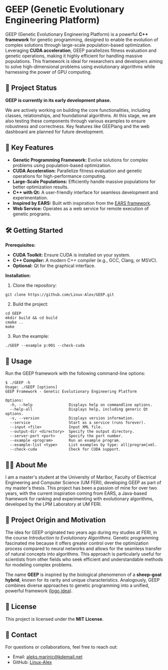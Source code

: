 # GEEP (Genetic Evolutionary Engineering Platform)

GEEP (Genetic Evolutionary Engineering Platform) is a powerful **C++ framework** for genetic programming, designed to enable the evolution of complex solutions through large-scale population-based optimization. Leveraging **CUDA acceleration**, GEEP parallelizes fitness evaluation and genetic operations, making it highly efficient for handling massive populations. This framework is ideal for researchers and developers aiming to solve high-dimensional problems using evolutionary algorithms while harnessing the power of GPU computing.

## 🚧 Project Status
**GEEP is currently in its early development phase.**

We are actively working on building the core functionalities, including classes, relationships, and foundational algorithms. At this stage, we are also testing these components through various examples to ensure robustness and correctness. Key features like GEEPlang and the web dashboard are planned for future development.

## 🚀 Key Features

- **Genetic Programming Framework:** Evolve solutions for complex problems using population-based optimization.
- **CUDA Acceleration:** Parallelize fitness evaluation and genetic operations for high-performance computing.
- **Large-Scale Populations:** Efficiently handle massive populations for better optimization results.
- **C++ with Qt:** A user-friendly interface for seamless development and experimentation.
- **Inspired by EARS:** Built with inspiration from the [EARS framework](https://github.com/UM-LPM/EARS).
- **Web Service:** Operates as a web service for remote execution of genetic programs.

## 🛠️ Getting Started

**Prerequisites:**
- **CUDA Toolkit:** Ensure CUDA is installed on your system.
- **C++ Compiler:** A modern C++ compiler (e.g., GCC, Clang, or MSVC).
- **Optional:** Qt for the graphical interface.

**Installation:**

1. Clone the repository:
```
git clone https://github.com/Linux-Alex/GEEP.git
```
2. Build the project:
```
cd GEEP
mkdir build && cd build
cmake ..
make
```
3. Run the example:
```
./GEEP --example p:001 --check-cuda
```

## 📖 Usage
Run the GEEP framework with the following command-line options:
```
$ ./GEEP -h
Usage: ./GEEP [options]
GEEP Framework - Genetic Evolutionary Engineering Platform

Options:
  -h, --help                Displays help on commandline options.
  --help-all                Displays help, including generic Qt options.
  -v, --version             Displays version information.
  --service                 Start as a service (runs forever).
  --input <file>            Input XML file.
  --output-dir <directory>  Specify the output directory.
  --server-port <port>      Specify the port number.
  --example <program>       Run an example program.
  --example-list <type>     List examples by type: all|program|xml.
  --check-cuda              Check for CUDA support.
```

## 🧑‍💻 About Me

I am a master's student at the University of Maribor, Faculty of Electrical Engineering and Computer Science (UM FERI), developing GEEP as part of my master's thesis. This project has been a passion of mine for over two years, with the current inspiration coming from EARS, a Java-based framework for ranking and experimenting with evolutionary algorithms, developed by the LPM Laboratory at UM FERI.

## 📄 Project Origin and Motivation

The idea for GEEP originated two years ago during my studies at FERI, in the course *Introduction to Evolutionary Algorithms*. Genetic programming fascinated me because it offers greater control over the optimization process compared to neural networks and allows for the seamless transfer of natural concepts into algorithms. This approach is particularly useful for scientists from other fields who seek efficient and understandable methods for modeling complex problems.

The name **GEEP** is inspired by the biological phenomenon of a **sheep-goat hybrid**, known for its rarity and unique characteristics. Analogously, GEEP combines diverse approaches to genetic programming into a unified, powerful framework ([logo idea](assets/logo.png)).

## 📄 License

This project is licensed under the **MIT License**.

## 📧 Contact

For questions or collaborations, feel free to reach out:
- Email: aleks.marinic@kdemail.net
- GitHub: [Linux-Alex](https://github.com/linux-Alex/)
